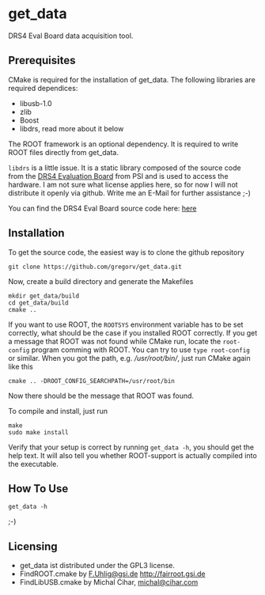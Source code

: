 get_data
========

DRS4 Eval Board data acquisition tool.

Prerequisites
-------------
CMake is required for the installation of get_data. The following libraries are required dependices:
 * libusb-1.0
 * zlib
 * Boost
 * libdrs, read more about it below

The ROOT framework is an optional dependency. It is required to write ROOT files directly from get_data.

`libdrs` is a little issue. It is a static library composed of the source code from the [DRS4 Evaluation Board](http://www.psi.ch/drs/) from PSI and is used to access the hardware. I am not sure what license applies here, so for now I will not distribute it openly via github. Write me an E-Mail for further assistance ;-)

You can find the DRS4 Eval Board source code here:
[here](http://www.psi.ch/drs/SoftwareDownloadEN/drs-5.0.1.tar.gz)

Installation
------------
To get the source code, the easiest way is to clone the github repository

    git clone https://github.com/gregorv/get_data.git

Now, create a build directory and generate the Makefiles

    mkdir get_data/build
    cd get_data/build
    cmake ..

If you want to use ROOT, the `ROOTSYS` environment variable has to be set correctly, what should be the case if you installed ROOT correctly. If you get a message that ROOT was not found while CMake run, locate the `root-config` program comming with ROOT. You can try to use `type root-config` or similar. When you got the path, e.g. _/usr/root/bin/_, just run CMake again like this

    cmake .. -DROOT_CONFIG_SEARCHPATH=/usr/root/bin
    
Now there should be the message that ROOT was found.

To compile and install, just run

    make
    sudo make install

Verify that your setup is correct by running `get_data -h`, you should get the help text. It will also tell you whether ROOT-support is actually compiled into the executable.

How To Use
----------
`get_data -h`

;-)


Licensing
---------

* get_data ist distributed under the GPL3 license.
* FindROOT.cmake by <F.Uhlig@gsi.de> http://fairroot.gsi.de
* FindLibUSB.cmake by Michal Cihar, <michal@cihar.com>
